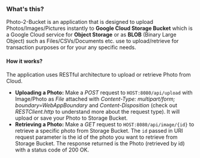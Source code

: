 ### What's this?
Photo-2-Bucket is an application that is designed to upload Photos/Images/Pictures instantly to **Google Cloud Storage Bucket** which is a Google Cloud service for **Object Storage** or as **BLOB** (Binary Large Object) such as Files/CSVs/Documents etc. use to upload/retrieve for transaction purposes or for your any specific needs.

#### How it works?
The application uses RESTful architecture to upload or retrieve Photo from Cloud.
* **Uploading a Photo:** Make a _POST_ request to `HOST:8080/api/upload` with Image/Photo as _File_ attached with _Content-Type: multipart/form; boundary=WebAppBoundary_ and _Content-Disposition_ (check out _RESTClient.http_ to understand more about the request type). It will upload or save your Photo to Storage Bucket.
* **Retrieving a Photo:** Make a _GET_ request to `HOST:8080/api/image/{id}` to retrieve a specific photo from Storage Bucket. The `id` passed in URI request parameter is the id of the photo you want to retrieve from Storage Bucket. The response returned is the Photo (retrieved by id) with a status code of 200 OK.

